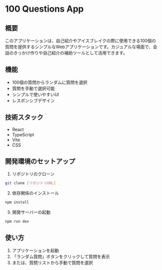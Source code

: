# 100 Questions App

## 概要
このアプリケーションは、自己紹介やアイスブレイクの際に使用できる100個の質問を提供するシンプルなWebアプリケーションです。カジュアルな場面で、会話のきっかけ作りや自己紹介の補助ツールとして活用できます。

## 機能
- 100個の質問からランダムに質問を選択
- 質問を手動で選択可能
- シンプルで使いやすいUI
- レスポンシブデザイン

## 技術スタック
- React
- TypeScript
- Vite
- CSS

## 開発環境のセットアップ
1. リポジトリのクローン
```bash
git clone [リポジトリURL]
```

2. 依存関係のインストール
```bash
npm install
```

3. 開発サーバーの起動
```bash
npm run dev
```

## 使い方
1. アプリケーションを起動
2. 「ランダム質問」ボタンをクリックして質問を表示
3. または、質問リストから手動で質問を選択

